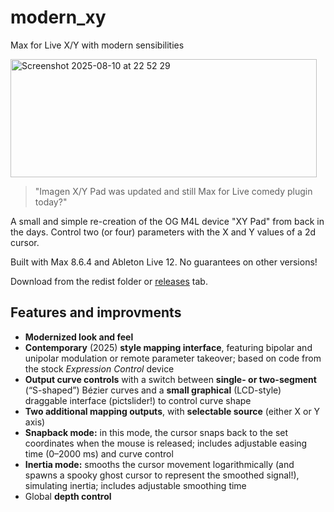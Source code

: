 # modern_xy
Max for Live X/Y with modern sensibilities

<img width="490" height="189" alt="Screenshot 2025-08-10 at 22 52 29" src="https://github.com/user-attachments/assets/944fcc6e-737d-4131-99b0-d5596ee3260e" />


> "Imagen X/Y Pad was updated and still Max for Live comedy plugin today?"

A small and simple re-creation of the OG M4L device "XY Pad" from back in the days.
Control two (or four) parameters with the X and Y values of a 2d cursor.

Built with Max 8.6.4 and Ableton Live 12. No guarantees on other versions!

Download from the redist folder or [releases](https://github.com/zchrome/modern_xy/releases/tag/0.1.1) tab.

## Features and improvments

- **Modernized look and feel**
- **Contemporary** (2025) **style mapping interface**, featuring bipolar and unipolar modulation or remote parameter takeover; based on code from the stock _Expression Control_ device
- **Output curve controls** with a switch between **single- or two-segment** (“S-shaped”) Bézier curves and a **small graphical** (LCD-style) draggable interface (pictslider!) to control curve shape
- **Two additional mapping outputs**, with **selectable source** (either X or Y axis)
- **Snapback mode:** in this mode, the cursor snaps back to the set coordinates when the mouse is released; includes adjustable easing time (0–2000 ms) and curve control
- **Inertia mode:** smooths the cursor movement logarithmically (and spawns a spooky ghost cursor to represent the smoothed signal!), simulating inertia; includes adjustable smoothing time
- Global **depth control**
